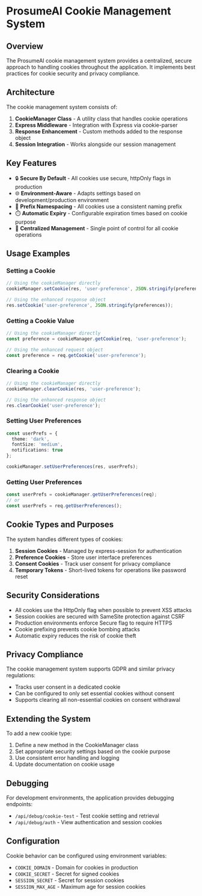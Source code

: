 # ProsumeAI Cookie Management System

## Overview

The ProsumeAI cookie management system provides a centralized, secure approach to handling cookies throughout the application. It implements best practices for cookie security and privacy compliance.

## Architecture

The cookie management system consists of:

1. **CookieManager Class** - A utility class that handles cookie operations
2. **Express Middleware** - Integration with Express via cookie-parser
3. **Response Enhancement** - Custom methods added to the response object
4. **Session Integration** - Works alongside our session management

## Key Features

- 🔒 **Secure By Default** - All cookies use secure, httpOnly flags in production
- 🌐 **Environment-Aware** - Adapts settings based on development/production environment
- 🧩 **Prefix Namespacing** - All cookies use a consistent naming prefix
- ⏱️ **Automatic Expiry** - Configurable expiration times based on cookie purpose
- 🔄 **Centralized Management** - Single point of control for all cookie operations

## Usage Examples

### Setting a Cookie

```typescript
// Using the cookieManager directly
cookieManager.setCookie(res, 'user-preference', JSON.stringify(preferences));

// Using the enhanced response object
res.setCookie('user-preference', JSON.stringify(preferences));
```

### Getting a Cookie Value

```typescript
// Using the cookieManager directly
const preference = cookieManager.getCookie(req, 'user-preference');

// Using the enhanced request object
const preference = req.getCookie('user-preference');
```

### Clearing a Cookie

```typescript
// Using the cookieManager directly
cookieManager.clearCookie(res, 'user-preference');

// Using the enhanced response object
res.clearCookie('user-preference');
```

### Setting User Preferences

```typescript
const userPrefs = {
  theme: 'dark',
  fontSize: 'medium',
  notifications: true
};

cookieManager.setUserPreferences(res, userPrefs);
```

### Getting User Preferences

```typescript
const userPrefs = cookieManager.getUserPreferences(req);
// or
const userPrefs = req.getUserPreferences();
```

## Cookie Types and Purposes

The system handles different types of cookies:

1. **Session Cookies** - Managed by express-session for authentication
2. **Preference Cookies** - Store user interface preferences
3. **Consent Cookies** - Track user consent for privacy compliance
4. **Temporary Tokens** - Short-lived tokens for operations like password reset

## Security Considerations

- All cookies use the HttpOnly flag when possible to prevent XSS attacks
- Session cookies are secured with SameSite protection against CSRF
- Production environments enforce Secure flag to require HTTPS
- Cookie prefixing prevents cookie bombing attacks
- Automatic expiry reduces the risk of cookie theft

## Privacy Compliance

The cookie management system supports GDPR and similar privacy regulations:

- Tracks user consent in a dedicated cookie
- Can be configured to only set essential cookies without consent
- Supports clearing all non-essential cookies on consent withdrawal

## Extending the System

To add a new cookie type:

1. Define a new method in the CookieManager class
2. Set appropriate security settings based on the cookie purpose
3. Use consistent error handling and logging
4. Update documentation on cookie usage

## Debugging

For development environments, the application provides debugging endpoints:

- `/api/debug/cookie-test` - Test cookie setting and retrieval
- `/api/debug/auth` - View authentication and session cookies

## Configuration

Cookie behavior can be configured using environment variables:

- `COOKIE_DOMAIN` - Domain for cookies in production
- `COOKIE_SECRET` - Secret for signed cookies
- `SESSION_SECRET` - Secret for session cookies
- `SESSION_MAX_AGE` - Maximum age for session cookies 
